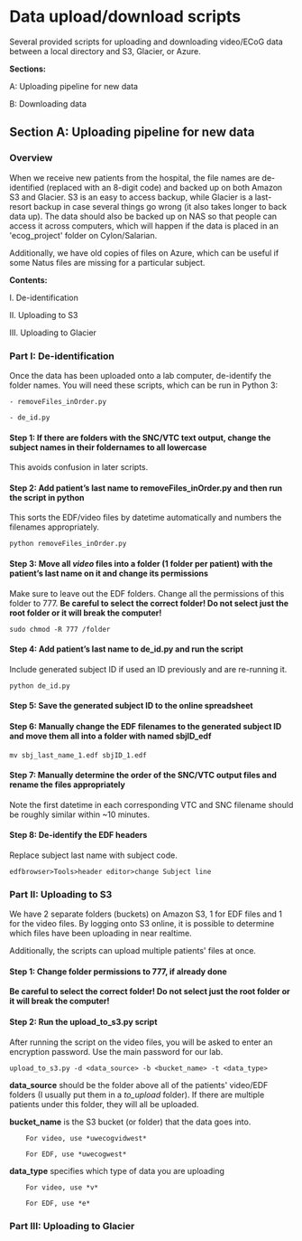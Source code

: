 # Data upload/download scripts

Several provided scripts for uploading and downloading video/ECoG data between a local directory and S3, Glacier, or Azure.

**Sections:**

A:  Uploading pipeline for new data

B:  Downloading data


## Section A: Uploading pipeline for new data

### Overview

When we receive new patients from the hospital, the file names are de-identified (replaced with an 8-digit code) and backed up on both Amazon S3 and Glacier. S3 is an easy to access backup, while Glacier is a last-resort backup in case several things go wrong (it also takes longer to back data up). The data should also be backed up on NAS so that people can access it across computers, which will happen if the data is placed in an 'ecog_project' folder on Cylon/Salarian.

Additionally, we have old copies of files on Azure, which can be useful if some Natus files are missing for a particular subject.


**Contents:**

I.      De-identification

II.     Uploading to S3

III.    Uploading to Glacier    


### Part I: De-identification

Once the data has been uploaded onto a lab computer, de-identify the folder names. You will need these scripts, which can be run in Python 3:

    - removeFiles_inOrder.py
    
    - de_id.py


#### Step 1: If there are folders with the SNC/VTC text output, change the subject names in their foldernames to all lowercase
This avoids confusion in later scripts.

#### Step 2: Add patient’s last name to removeFiles_inOrder.py and then run the script in python 
This sorts the EDF/video files by datetime automatically and numbers the filenames appropriately.
```
python removeFiles_inOrder.py
```

#### Step 3: Move all *video* files into a folder (1 folder per patient) with the patient’s last name on it and change its permissions
Make sure to leave out the EDF folders.
Change all the permissions of this folder to 777. **Be careful to select the correct folder! Do not select just the root folder or it will break the computer!**
```
sudo chmod -R 777 /folder
```

#### Step 4: Add patient’s last name to de_id.py and run the script
Include generated subject ID if used an ID previously and are re-running it.
```
python de_id.py
```

#### Step 5: Save the generated subject ID to the online spreadsheet

#### Step 6: Manually change the EDF filenames to the generated subject ID and move them all into a folder with named sbjID_edf
```
mv sbj_last_name_1.edf sbjID_1.edf
```

#### Step 7: Manually determine the order of the SNC/VTC output files and rename the files appropriately
Note the first datetime in each corresponding VTC and SNC filename should be roughly similar within ~10 minutes.

#### Step 8: De-identify the EDF headers
Replace subject last name with subject code.
```
edfbrowser>Tools>header editor>change Subject line
```

### Part II: Uploading to S3

We have 2 separate folders (buckets) on Amazon S3, 1 for EDF files and 1 for the video files. By logging onto S3 online, it is possible to determine which files have been uploading in near realtime.

Additionally, the scripts can upload multiple patients' files at once.

#### Step 1: Change folder permissions to 777, if already done
**Be careful to select the correct folder! Do not select just the root folder or it will break the computer!**

#### Step 2: Run the upload_to_s3.py script
After running the script on the video files, you will be asked to enter an encryption password. Use the main password for our lab.
```
upload_to_s3.py -d <data_source> -b <bucket_name> -t <data_type>
```
**data_source** should be the folder above all of the patients' video/EDF folders (I usually put them in a *to_upload* folder). If there are multiple patients under this folder, they will all be uploaded.

**bucket_name** is the S3 bucket (or folder) that the data goes into.

        For video, use *uwecogvidwest*
        
        For EDF, use *uwecogwest*
        
**data_type** specifies which type of data you are uploading

        For video, use *v*
        
        For EDF, use *e*

### Part III: Uploading to Glacier
